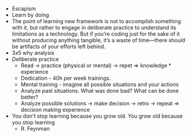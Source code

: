 * Escapism
* Learn by doing
* The point of learning new framework  is not to accomplish something with it, but rather to engage in deliberate practice to understand its limitations as a technology. But if you’re coding just for the sake of it without producing anything tangible, it’s a waste of time—there should be artifacts of your efforts left behind.
* 3x5 why analysis
* Deliberate practice
  * Read -> practice (physical or mental) -> repet => knowledge * experience
  * Dedication - 40h per week trainings.
  * Mental training - imagine all possible situations and your actions
  * Analyze past situations. What was done bad? What can be done better?
  * Analyze possible solutions -> make decision -> retro -> repeat => decision making experience
* You don't stop learning
  because you grow old.
  You grow old
  because you stop learning
  - R. Feynman
